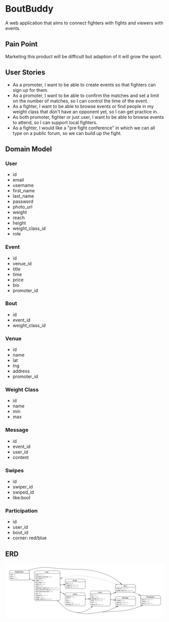 # BoutBuddy

A web application that aims to connect fighters with fights and viewers with events.

## Pain Point

Marketing this product will be difficult but adaption of it will grow the sport.

## User Stories

- As a promoter, I want to be able to create events so that fighters can sign up for them.
- As a promoter, I want to be able to confirm the matches and set a limit on the number of matches, so I can control the time of the event.
- As a fighter, I want to be able to browse events or find people in my weight class that don't have an opponent yet, so I can get practice in.
- As both promoter, fighter or just user, I want to be able to browse events to attend, so I can support local fighters.
- As a fighter, I would like a "pre fight conference" in which we can all type on a public forum, so we can build up the fight.

## Domain Model

### User

- id
- email
- username
- first_name
- last_name
- password
- photo_url
- weight
- reach
- height
- weight_class_id
- role

### Event

- id
- venue_id
- title
- time
- price
- bio
- promoter_id

### Bout

- id
- event_id
- weight_class_id

### Venue

- id
- name
- lat
- lng
- address
- promoter_id

### Weight Class

- id
- name
- min
- max

### Message

- id
- event_id
- user_id
- content

### Swipes

- id
- swiper_id
- swiped_id
- like:bool

### Participation

- id
- user_id
- bout_id
- corner: red/blue

## ERD

![ERD](erd.png)
